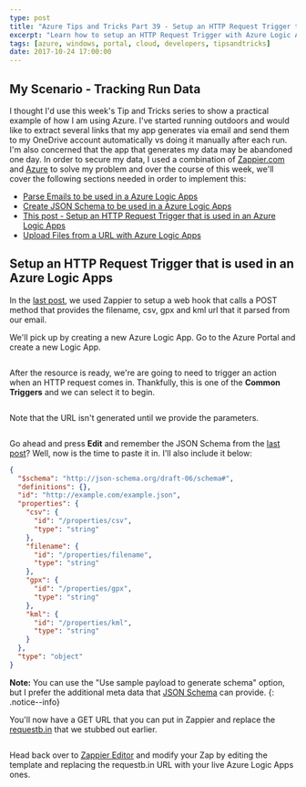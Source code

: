 ```yaml
---
type: post
title: "Azure Tips and Tricks Part 39 - Setup an HTTP Request Trigger that is used in an Azure Logic Apps"
excerpt: "Learn how to setup an HTTP Request Trigger with Azure Logic Apps"
tags: [azure, windows, portal, cloud, developers, tipsandtricks]
date: 2017-10-24 17:00:00
---
```



## My Scenario - Tracking Run Data

I thought I'd use this week's Tip and Tricks series to show a practical example of how I am using Azure. I've started running outdoors and would like to extract several links that my app generates via email and send them to my OneDrive account automatically vs doing it manually after each run. I'm also concerned that the app that generates my data may be abandoned one day. In order to secure my data, I used a combination of [Zappier.com](http://www.zapier.com) and [Azure](http://www.azure.com) to solve my problem and over the course of this week, we'll cover the following sections needed in order to implement this: 

* [Parse Emails to be used in a Azure Logic Apps](http://www.michaelcrump.net/azure-tips-and-tricks37/)
* [Create JSON Schema to be used in a Azure Logic Apps](http://www.michaelcrump.net/azure-tips-and-tricks38/)
* [This post - Setup an HTTP Request Trigger that is used in an Azure Logic Apps](http://www.michaelcrump.net/azure-tips-and-tricks39/)
* [Upload Files from a URL with Azure Logic Apps](http://www.michaelcrump.net/azure-tips-and-tricks40/)


## Setup an HTTP Request Trigger that is used in an Azure Logic Apps

In the [last post](http://www.michaelcrump.net/azure-tips-and-tricks38/), we used Zappier to setup a web hook that calls a POST method that provides the filename, csv, gpx and kml url that it parsed from our email. 

We'll pick up by creating a new Azure Logic App. Go to the Azure Portal and create a new Logic App. 

<img :src="$withBase('/files/logicappblog1.png')">

After the resource is ready, we're are going to need to trigger an action when an HTTP request comes in. Thankfully, this is one of the **Common Triggers** and we can select it to begin. 

<img :src="$withBase('/files/logicappblog2.png')">

Note that the URL isn't generated until we provide the parameters. 

<img :src="$withBase('/files/logicappblog3.png')">

Go ahead and press **Edit** and remember the JSON Schema from the [last post](http://www.michaelcrump.net/azure-tips-and-tricks38/)? Well, now is the time to paste it in. I'll also include it below: 

```json
{
  "$schema": "http://json-schema.org/draft-06/schema#", 
  "definitions": {}, 
  "id": "http://example.com/example.json", 
  "properties": {
    "csv": {
      "id": "/properties/csv", 
      "type": "string"
    }, 
    "filename": {
      "id": "/properties/filename", 
      "type": "string"
    }, 
    "gpx": {
      "id": "/properties/gpx", 
      "type": "string"
    }, 
    "kml": {
      "id": "/properties/kml", 
      "type": "string"
    }
  }, 
  "type": "object"
}
```

**Note:** You can use the "Use sample payload to generate schema" option, but I prefer the additional meta data that [JSON Schema](https://jsonschema.net/#/editor) can provide. 
{: .notice--info}

You'll now have a GET URL that you can put in Zappier and replace the [requestb.in](https://requestb.in/) that we stubbed out earlier. 

<img :src="$withBase('/files/logicappblog4.png')">

Head back over to [Zappier Editor](https://zapier.com/app/editor) and modify your Zap by editing the template and replacing the requestb.in URL with your live Azure Logic Apps ones. 

<img :src="$withBase('/files/logicappblog5.png')">
